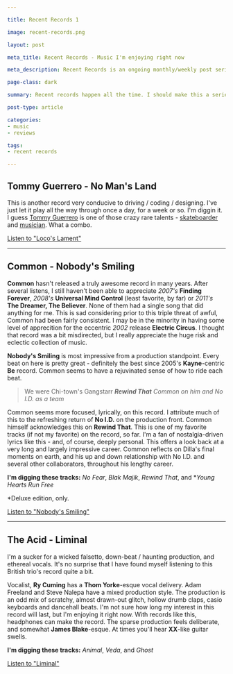 ```yaml
---

title: Recent Records 1

image: recent-records.png

layout: post

meta_title: Recent Records - Music I'm enjoying right now

meta_description: Recent Records is an ongoing monthly/weekly post series about albums I'm digging.

page-class: dark

summary: Recent records happen all the time. I should make this a series. hm.

post-type: article

categories:
- music
- reviews

tags:
- recent records

---
```

## Tommy Guerrero - No Man's Land

This is another record very conducive to driving / coding / designing. I've just let it play all the way through once a day, for a week or so. I'm diggin it. I guess [Tommy Guerrero](http://en.wikipedia.org/wiki/Tommy_Guerrero) is one of those crazy rare talents - [skateboarder](https://www.rvca.com/t/anp-artist/tommy-guerrero) and [musician](http://www.asphaltduchess.com.mobilom.net/artists/tommy-guerrero/). What a combo.

[Listen to "Loco's Lament"](https://soundcloud.com/asphalt-duchess/tommy-guerrero-locos-lament)


* * *

## Common - Nobody's Smiling

**Common** hasn't released a truly awesome record in many years. After several listens, I still haven't been able to appreciate _2007's_ **Finding Forever**, _2008's_ **Universal Mind Control** (least favorite, by far) or _2011's_ **The Dreamer, The Believer**. None of them had a single song that did anything for me. This is sad considering prior to this triple threat of awful, Common had been fairly consistent. I may be in the minority in having some level of apprecition for the eccentric _2002_ release **Electric Circus**. I thought that record was a bit misdirected, but I really appreciate the huge risk and eclectic collection of music.

**Nobody's Smiling** is most impressive from a production standpoint. Every beat on here is pretty great - definitely the best since 2005's **Kayne**-centric **Be** record. Common seems to have a rejuvinated sense of how to ride each beat.

> We were Chi-town's Gangstarr
> <cite>**Rewind That** <span>Common on him and No I.D. as a team</span></cite>

Common seems more focused, lyrically, on this record. I attribute much of this to the refreshing return of **No I.D.** on the production front. Common himself acknowledges this on **Rewind That**. This is one of my favorite tracks (if not my favorite) on the record, so far. I'm a fan of nostalgia-driven lyrics like this - and, of course, deeply personal. This offers a look back at a very long and largely impressive career. Common reflects on Dilla's final moments on earth, and his up and down relationship with No I.D. and several other collaborators, throughout his lengthy career.

**I'm digging these tracks:** _No Fear_, _Blak Majik_, _Rewind That_, and *_Young Hearts Run Free_

*Deluxe edition, only.

[Listen to "Nobody's Smiling"](https://soundcloud.com/commonns)


* * *

## The Acid - Liminal

I'm a sucker for a wicked falsetto, down-beat / haunting production, and ethereal vocals. It's no surprise that I have found myself listening to this British trio's record quite a bit.

Vocalist, **Ry Cuming** has a **Thom Yorke**-esque vocal delivery. Adam Freeland and Steve Nalepa have a mixed production style. The production is an odd mix of scratchy, almost drawn-out glitch, hollow drumb claps, casio keyboards and dancehall beats. I'm not sure how long my interest in this record will last, but I'm enjoying it right now. With records like this, headphones can make the record. The sparse production feels deliberate, and somewhat **James Blake**-esque. At times you'll hear **XX**-like guitar swells.

**I'm digging these tracks:** _Animal_, _Veda_, and _Ghost_

[Listen to "Liminal"](https://soundcloud.com/the-acid-sounds)
